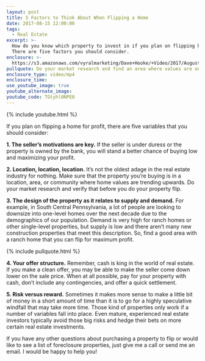 ```yaml
---
layout: post
title: 5 Factors to Think About When Flipping a Home
date: 2017-08-15 12:00:00
tags:
  - Real Estate
excerpt: >-
  How do you know which property to invest in if you plan on flipping houses?
  There are five factors you should consider.
enclosure: >-
  https://s3.amazonaws.com/vyralmarketing/Dave+Hooke/+Video/2017/August/Central+PA+Real+Estate+Agent-+5+Factors+to+Think+About+When+Flipping+a+Home.mp4
pullquote: Do your market research and find an area where values are on the rise.
enclosure_type: video/mp4
enclosure_time:
use_youtube_image: true
youtube_alternate_image:
youtube_code: TGtyhl0NPE0
---
```



{% include youtube.html %}

If you plan on flipping a home for profit, there are five variables that you should consider:

**1. The seller’s motivations are key.** If the seller is under duress or the property is owned by the bank, you will stand a better chance of buying low and maximizing your profit.

**2. Location, location, location.** It’s not the oldest adage in the real estate industry for nothing. Make sure that the property you’re buying is in a location, area, or community where home values are trending upwards. Do your market research and verify that before you do your property flip.

**3. The design of the property as it relates to supply and demand.** For example, in South Central Pennsylvania, a lot of people are looking to downsize into one-level homes over the next decade due to the demographics of our population. Demand is very high for ranch homes or other single-level properties, but supply is low and there aren’t many new construction properties that meet this description. So, find a good area with a ranch home that you can flip for maximum profit.

{% include pullquote.html %}

**4. Your offer structure.** Remember, cash is king in the world of real estate. If you make a clean offer, you may be able to make the seller come down lower on the sale price. When at all possible, pay for your property with cash, don’t include any contingencies, and offer a quick settlement.

**5. Risk versus reward.** Sometimes it makes more sense to make a little bit of money in a short amount of time than it is to go for a highly speculative windfall that may take more time. Those kind of properties only work if a number of variables fall into place. Even mature, experienced real estate investors typically avoid those big risks and hedge their bets on more certain real estate investments.

If you have any other questions about purchasing a property to flip or would like to see a list of foreclosure properties, just give me a call or send me an email. I would be happy to help you!